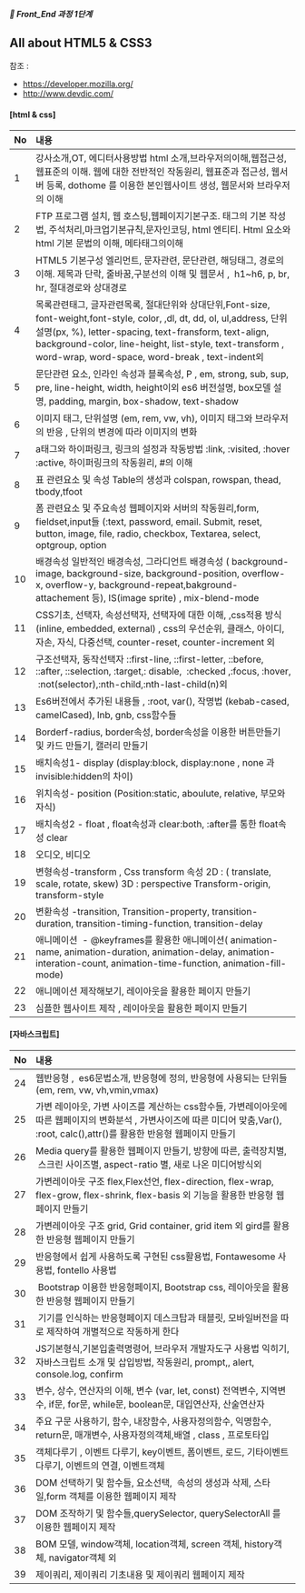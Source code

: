 ##### 🍑  Front_End 과정 1단계 
## All about HTML5 & CSS3
참조 : 
- https://developer.mozilla.org/
- http://www.devdic.com/

#### [html & css]
| No | 내용 | 
|--- |:---|
|1|강사소개,OT, 에디터사용방법 html 소개,브라우저의이해,웹접근성,웹표준의 이해. 웹에 대한 전반적인 작동원리, 웹표준과 접근성, 웹서버 등록, dothome 를 이용한 본인웹사이트 생성, 웹문서와 브라우저의 이해|
|2|FTP 프로그램 설치, 웹 호스팅,웹페이지기본구조. 태그의 기본 작성법, 주석처리,마크업기본규칙,문자인코딩, html 엔티티. Html 요소와 html 기본 문법의 이해, 메타태그의이해 |
|3 | HTML5 기본구성 엘리먼트, 문자관련, 문단관련, 해딩태그, 경로의 이해. 제목과 단락, 줄바꿈,구분선의 이해 및 웹문서 ,  h1~h6, p, br, hr, 절대경로와 상대경로 |
|4|목록관련태그, 글자관련목록, 절대단위와 상대단위,Font-size, font-weight,font-style, color, ,dl, dt, dd, ol, ul,address, 단위설명(px, %), letter-spacing, text-fransform, text-align, background-color, line-height, list-style, text-transform , word-wrap, word-space, word-break , text-indent외 |
|5 |문단관련 요소, 인라인 속성과 블록속성, P , em, strong, sub, sup, pre, line-height, width, height이외 es6 버전설명, box모델 설명, padding, margin, box-shadow, text-shadow|
|6| 이미지 태그, 단위설명 (em, rem, vw, vh), 이미지 태그와 브라우저의 반응 , 단위의 변경에 따라 이미지의 변화 |
|7| a태그와 하이퍼링크, 링크의 설정과 작동방법 :link, :visited, :hover :active, 하이퍼링크의 작동원리, #의 이해|
|8|표 관련요소 및 속성 Table의 생성과 colspan, rowspan, thead, tbody,tfoot |
| 9 |폼 관련요소 및 주요속성 웹페이지와 서버의 작동원리,form, fieldset,input들 (:text, password, email. Submit, reset, button, image, file, radio, checkbox, Textarea, select, optgroup, option |
|10 | 배경속성 일반적인 배경속성, 그라디언트 배경속성 ( background-image, background-size, background-position, overflow-x, overflow-y, background-repeat,bakground-attachement 등), IS(image sprite) , mix-blend-mode |
|11 |CSS기초, 선택자, 속성선택자, 선택자에 대한 이해, ,css적용 방식 (inline, embedded, external) , css의 우선순위, 클래스, 아이디, 자손, 자식, 다중선택, counter-reset, counter-increment 외
|12 |구조선택자, 동작선택자 ::first-line, ::first-letter, ::before, ::after, ::selection, :target,: disable,  :checked ,:focus, :hover,  :not(selector),:nth-child,:nth-last-child(n)외
|13 | Es6버전에서 추가된 내용들 , :root, var(), 작명법 (kebab-cased, camelCased), lnb, gnb, css함수들
| 14 | Borderf-radius, border속성, border속성을 이용한 버튼만들기 및 카드 만들기, 캘러리 만들기
|15 | 배치속성1- display (display:block, display:none , none 과 invisible:hidden의 차이) 
|16 |위치속성- position (Position:static, aboulute, relative, 부모와 자식)
|17 |배치속성2 - float , float속성과 clear:both, :after를 통한 float속성 clear |
|18 |오디오, 비디오 |<audio> <video>,유튜브에서 가져온 영상 삽입하기 및 페이지에 맞춰 크기변경 |
|19|변형속성-transform , Css transform 속성 2D : ( translate, scale, rotate, skew) 3D : perspective Transform-origin, transform-style |
|20 |변환속성 -transition,  Transition-property, transition-duration, transition-timing-function, transition-delay |
|21 |애니메이션  - @keyframes를 활용한 애니메이션( animation-name, animation-duration, animation-delay, animation-interation-count, animation-time-function, animation-fill-mode) |
|22 |애니메이션 제작해보기, 레이아웃을 활용한 페이지 만들기
|23| 심플한 웹사이트 제작 , 레이아웃을 활용한 페이지 만들기 |
 
 
#### [자바스크립트]
| No | 내용 |
|--- |:---|
|24|웹반응형 ,  es6문법소개, 반응형에 정의, 반응형에 사용되는 단위들 (em, rem, vw, vh,vmin,vmax)|
|25|가변 레이아웃, 가변 사이즈를 계산하는 css함수들, 가변레이아웃에 따른 웹페이지의 변화분석 , 가변사이즈에 따른 미디어 맞춤,Var(), :root, calc(),attr()를 활용한 반응형 웹페이지 만들기 |
|26|Media query를 활용한 웹페이지 만들기, 방향에 따른, 출력장치별,  스크린 사이즈별, aspect-ratio 별, 새로 나온 미디어방식외|
|27|가변레이아웃 구조 flex,Flex선언, flex-direction, flex-wrap, flex-grow, flex-shrink, flex-basis 외 기능을 활용한 반응형 웹페이지 만들기|
|28 |가변레이아웃 구조 grid, Grid container, grid item 외 gird를 활용한 반응형 웹페이지 만들기 |
|29 |반응형에서 쉽게 사용하도록 구현된 css활용법, Fontawesome 사용법, fontello 사용법 |
|30 | Bootstrap 이용한 반응형페이지, Bootstrap css, 레이아웃을 활용한 반응형 웹페이지 만들기|
|31| 기기를 인식하는 반응형페이지 데스크탑과 태블릿, 모바일버전을 따로 제작하여 개별적으로 작동하게 한다|
|32 |JS기본형식,기본입출력명령어, 브라우저 개발자도구 사용법 익히기, 자바스크립트 소개 및 삽입방법, 작동원리, prompt,, alert, console.log, confirm|
|33 |변수, 상수, 연산자의 이해, 변수 (var, let, const) 전역변수, 지역변수, if문, for문, while문, boolean문, 대입연산자, 산술연산자
|34 |주요 구문 사용하기, 함수, 내장함수, 사용자정의함수, 익명함수, return문, 매개변수, 사용자정의객체,배열 , class , 프로토타입 |
|35|객체다루기 , 이벤트 다루기, key이벤트, 폼이벤트, 로드, 기타이벤트 다루기, 이벤트의 연결, 이벤트객체
|36|DOM 선택하기 및 함수들, 요소선택,  속성의 생성과 삭제, 스타일,form 객체를 이용한 웹페이지 제작|
|37|DOM 조작하기 및 함수들,querySelector, querySelectorAll 를 이용한 웹페이지 제작|
|38 |BOM 모델, window객체, location객체, screen 객체, history객체, navigator객체 외 |
|39 |제이쿼리, 제이쿼리 기초내용 및 제이쿼리 웹페이지 제작 |

 

